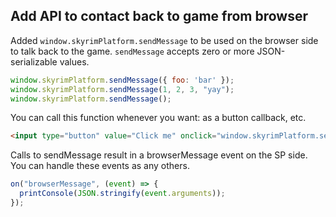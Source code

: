 ## Add API to contact back to game from browser

Added `window.skyrimPlatform.sendMessage` to be used on the browser side to talk back to the game. `sendMessage` accepts zero or more JSON-serializable values.

```js
window.skyrimPlatform.sendMessage({ foo: 'bar' });
window.skyrimPlatform.sendMessage(1, 2, 3, "yay");
window.skyrimPlatform.sendMessage();
```

You can call this function whenever you want: as a button callback, etc.

```html
<input type="button" value="Click me" onclick="window.skyrimPlatform.sendMessage({ foo: 'bar' });">
```

Calls to sendMessage result in a browserMessage event on the SP side. You can handle these events as any others.

```ts
on("browserMessage", (event) => {
  printConsole(JSON.stringify(event.arguments));
});
```
